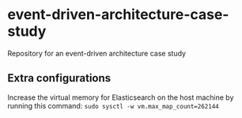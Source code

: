 # event-driven-architecture-case-study
Repository for an event-driven architecture case study

## Extra configurations
Increase the virtual memory for Elasticsearch on the host machine by running this command:
``
sudo sysctl -w vm.max_map_count=262144
``